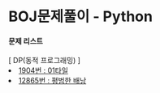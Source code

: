 # BOJ문제풀이 - Python

<h4>문제 리스트</h4>
[ DP(동적 프로그래밍) ]
<li><a href="https://www.acmicpc.net/problem/1904">1904번 : 01타일</a></li>

<li><a href="https://www.acmicpc.net/problem/1904">12865번 : 평범한 배낭</a></li>

